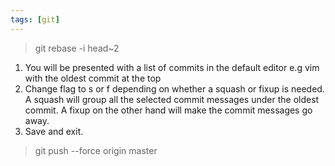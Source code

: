 ```yaml
---
tags: [git]
---
```

> git rebase -i head~2

1. You will be presented with a list of commits in the default editor e.g vim with the oldest commit at the top
2. Change flag to s or f depending on whether a squash or fixup is needed. A squash will 
group all the selected commit messages under the oldest commit. A fixup on the other hand will
make the commit messages go away.
3. Save and exit.

> git push \-\-force origin master